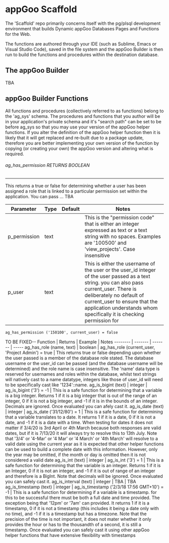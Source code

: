 # appGoo Scaffold
The 'Scaffold' repo primarily concerns itself with the pg/plsql development environment that builds Dynamic appGoo Databases Pages and Functions for the Web.

The functions are authored through your IDE (such as Sublime, Emacs or Visual Studio Code), saved in the file system and the appGoo Builder is then run to build the functions and procedures within the destination database.

## The appGoo Builder
TBA

## appGoo Builder Functions
All functions and procedures (collectively referred to as functions) belong to the 'ag_sys' schema. The procedures and functions that you author will be in your application's private schema and it's "search path" can be set to be before ag_sys so that you may use your version of the appGoo helper functions. If you alter the definition of the appGoo helper function then it is likely that it will get replaced and re-built due to a package update, therefore you are better implementing your own version of the function by copying (or creating your own) the appGoo version and altering what is required.

###### ag_has_permission RETURNS BOOLEAN
----------------------------------
This returns a true or false for determining whether a user has been assigned a role that is linked to a particular permission set within the application. You can pass ... TBA

Parameter | Type | Default | Notes
--------- | ---- | ------- | -----
p_permission | text | | This is the "permission code" that is either an integer expressed as text or a text string with no spaces. Examples are '100500' and 'view_projects'. Case insensitive
p_user | text | | This is either the username of the user or the user_id integer of the user passed as a text string. you can also pass current_user. There is deliberately no default of current_user to ensure that the application understands whom specifically it is checking permission for
```
ag_has_permission ('150100', current_user) = false
```

TO BE FIXED--
Function | Returns | Example | Notes
-------- | ------- | ------- | -----
ag_has_role (name, text) | boolean | ag_has_role (current_user, 'Project Admin') = true | This returns true or false depending upon whether the user passed is a member of the database role stated. The database username or the user_id can be passed (and the database username will be determined) and the role name is case insensitive. The 'name' data type is reserved for usernames and roles within the database, whilst text strings will natively cast to a name datatype, integers like those of user_id will need to be specifically cast like '1234'::name. 
ag_is_bigint (text) | integer | ag_is_bigint ('3') = -1 | This is a safe function for determining that a variable is a big integer. Returns 1 if it is a big integer that is out of the range of an integer, 0 if it is not a big integer, and -1 if it is in the bounds of an integer. Decimals are ignored. Once evaluated you can afely cast it.
ag_is_date (text) | integer | ag_is_date ('31/12/80') = 1 | This is a safe function for determining that a variable translates to a date. It returns 1 if it is a date, 0 if it is not a date, and -1 if it is a date with a time. When testing for dates it does not matter if 3/4/20 is 3rd April or 4th March because both responses are valid dates, but if it is 7/13/20 it will always try to resolve this to 13th July. Note that '3/4' or '4-Mar' or '4 Mar' or '4 March' or '4th March' will resolve to a valid date using the current year as it is expected that other helper functions can be used to build a complete date with this information. However, only the year may be omitted, if the month or day is omitted then it is not considered a valid date
ag_is_int (text) | integer | ag_is_int ('3') = 1 | This is a safe function for determining that the variable is an integer. Returns 1 if it is an Integer, 0 if it is not an integer, and -1 if it is out of range of an integer and therefore is a BigInt. Note that decimals will be ignored. Once evaluated you can safely cast it.
ag_is_interval (text) | integer | TBA | TBA 
ag_is_timestamp (text) | integer | ag_is_timestamp ('2/3/18 17:56 GMT+10') = -1 | This is a safe function for determining if a variable is a timestamp. for this to be successful there must be both a full date and time provided. The exception being that '12pm' or '7am' can provided. It returns 1 if it is a timestamp, 0 if it is not a timestamp (this includes it being a date only with no time), and -1 if it is a timestamp but has a timezone. Note that the precision of the time is not important, it does not mater whether it only provides the hour or has to the thousandth of a second, it is still a timestamp. Once evaluated you can safely cast it using other appGoo helper functions that have extensive flexibility with timestamps


